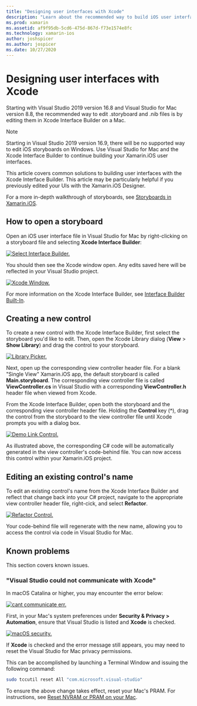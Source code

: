 ```yaml
---
title: "Designing user interfaces with Xcode"
description: "Learn about the recommended way to build iOS user interfaces directly by using Xcode on a Mac."
ms.prod: xamarin
ms.assetid: af9f95db-5cd6-475d-867d-f73e1574e8fc
ms.technology: xamarin-ios
author: joshspicer
ms.author: jospicer
ms.date: 10/27/2020
---
```


# Designing user interfaces with Xcode

Starting with Visual Studio 2019 version 16.8 and Visual Studio for Mac version 8.8, the recommended way to edit .storyboard and .nib files is by editing them in Xcode Interface Builder on a Mac.

> [!NOTE]
> Starting in Visual Studio 2019 version 16.9, there will be no supported way to edit iOS storyboards on Windows. Use Visual Studio for Mac and the Xcode Interface Builder to continue building your Xamarin.iOS user interfaces.

This article covers common solutions to building user interfaces with the Xcode Interface Builder.  This article may be particularly helpful if you previously edited your UIs with the Xamarin.iOS Designer. 

For a more in-depth walkthrough of storyboards, see [Storyboards in Xamarin.iOS](./indepth-storyboard.md).

## How to open a storyboard 

Open an iOS user interface file in Visual Studio for Mac by right-clicking on a storyboard file and selecting **Xcode Interface Builder**:

[![Select Interface Builder.](images/select-interface-builder.png)](images/select-interface-builder.png#lightbox)

You should then see the Xcode window open. Any edits saved here will be reflected in your Visual Studio project.

[![Xcode Window.](images/xcode.png)](images/xcode.png#lightbox)

For more information on the Xcode Interface Builder, see [Interface Builder Built-In](https://developer.apple.com/xcode/interface-builder/).

## Creating a new control

To create a new control with the Xcode Interface Builder, first select the storyboard you'd like to edit. Then, open the Xcode Library dialog (**View** > **Show Library**) and drag the control to your storyboard.

[![Library Picker.](images/library-picker.png)](images/library-picker.png#lightbox)

Next, open up the corresponding view controller header file.  For a blank "Single View" Xamarin.iOS app, the default storyboard is called **Main.storyboard**. The corresponding view controller file is called **ViewController.cs** in Visual Studio with a corresponding **ViewController.h** header file when viewed from Xcode.

From the Xcode Interface Builder, open both the storyboard and the corresponding view controller header file.  Holding the **Control** key (**^**), drag the control from the storyboard to the view controller file until Xcode prompts you with a dialog box.

[![Demo Link Control.](images/demo-link-control.gif)](images/demo-link-control.gif#lightbox)

As illustrated above, the corresponding C# code will be automatically generated in the view controller's code-behind file.  You can now access this control within your Xamarin.iOS project.

## Editing an existing control's name

To edit an existing control's name from the Xcode Interface Builder and reflect that change back into your C# project, navigate to the appropriate view controller header file, right-cick, and select **Refactor**.   

[![Refactor Control.](images/refactor-control.png)](images/refactor-control.png#lightbox)

Your code-behind file will regenerate with the new name, allowing you to access the control via code in Visual Studio for Mac.

## Known problems

This section covers known issues.

### "Visual Studio could not communicate with Xcode"

In macOS Catalina or higher, you may encounter the error below:

[![cant communicate err.](images/could-not-communicate.png)](images/could-not-communicate.png#lightbox)

First, in your Mac's system preferences under **Security & Privacy > Automation**, ensure that Visual Studio is listed and **Xcode** is checked.

[![macOS security.](images/macos-security.png)](images/macos-security.png#lightbox)

If **Xcode** is checked and the error message still appears, you may need to reset the Visual Studio for Mac privacy permissions.

This can be accomplished by launching a Terminal Window and issuing the following command:

```bash
sudo tccutil reset All "com.microsoft.visual-studio"
```

To ensure the above change takes effect, reset your Mac's PRAM. For instructions, see [Reset NVRAM or PRAM on your Mac](https://support.apple.com/HT204063).
